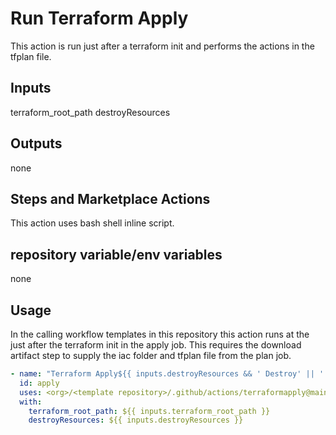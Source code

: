 # Run Terraform Apply

This action is run just after a terraform init and performs the actions in the tfplan file.

## Inputs

terraform_root_path
destroyResources

## Outputs

none

## Steps and Marketplace Actions

This action uses bash shell inline script.

## repository variable/env variables

none

## Usage

In the calling workflow templates in this repository this action runs at the just after the terraform init in the apply job. This requires the download artifact step to supply the iac folder and tfplan file from the plan job.

```yaml
- name: "Terraform Apply${{ inputs.destroyResources && ' Destroy' || '' }}"
  id: apply
  uses: <org>/<template repository>/.github/actions/terraformapply@main
  with:
    terraform_root_path: ${{ inputs.terraform_root_path }}
    destroyResources: ${{ inputs.destroyResources }}
```
